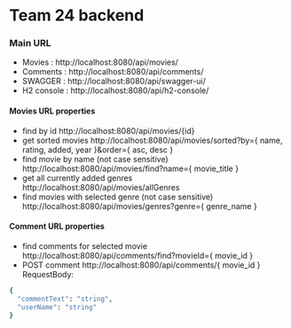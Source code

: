 # Team 24 backend

### Main URL
- Movies : http://localhost:8080/api/movies/
- Comments : http://localhost:8080/api/comments/
- SWAGGER : http://localhost:8080/api/swagger-ui/
- H2 console : http://localhost:8080/api/h2-console/

#### Movies URL properties 
- find by id http://localhost:8080/api/movies/{id}
- get sorted movies http://localhost:8080/api/movies/sorted?by={ name, rating, added, year }&order={ asc, desc }
- find movie by name (not case sensitive) http://localhost:8080/api/movies/find?name={ movie_title }
- get all currently added genres http://localhost:8080/api/movies/allGenres
- find movies with selected genre (not case sensitive) http://localhost:8080/api/movies/genres?genre={ genre_name }

#### Comment URL properties
- find comments for selected movie http://localhost:8080/api/comments/find?movieId={ movie_id }
- POST comment http://localhost:8080/api/comments/{ movie_id }  
RequestBody:  
```sh
{
  "commentText": "string",
  "userName": "string"
}
```

